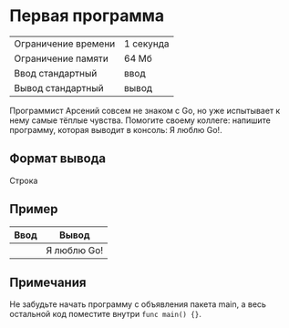 # Первая программа
|  |  |
| --- | --- |
| Ограничение времени | 1 секунда |
| Ограничение памяти | 64 Мб |
| Ввод	стандартный | ввод |
| Вывод	стандартный | вывод |

Программист Арсений совсем не знаком с Go, но уже испытывает к нему самые тёплые чувства. Помогите своему коллеге: напишите программу, которая выводит в консоль: Я люблю Go!.

## Формат вывода
Строка

## Пример
| Ввод | Вывод |
| --- | --- |
| | Я люблю Go! |

## Примечания
Не забудьте начать программу с объявления пакета main, а весь остальной код поместите внутри `func main() {}`.